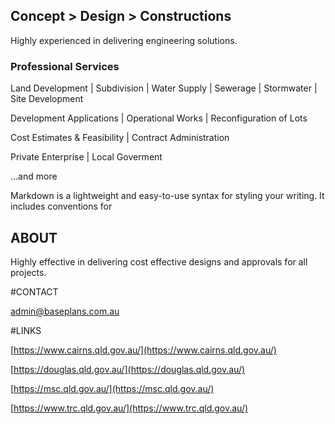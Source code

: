 ## Concept > Design > Constructions

Highly experienced in delivering engineering solutions.

### Professional Services

Land Development | Subdivision | Water Supply | Sewerage | Stormwater | Site Development

Development Applications | Operational Works | Reconfiguration of Lots

Cost Estimates & Feasibility | Contract Administration

Private Enterprise | Local Goverment

...and more

Markdown is a lightweight and easy-to-use syntax for styling your writing. It includes conventions for

## ABOUT

Highly effective in delivering cost effective designs and approvals for all projects.

#CONTACT

[admin@baseplans.com.au](mailto:admin@baseplans.com.au)

#LINKS

[https://www.cairns.qld.gov.au/](https://www.cairns.qld.gov.au/)

[https://douglas.qld.gov.au/](https://douglas.qld.gov.au/)

[https://msc.qld.gov.au/](https://msc.qld.gov.au/)

[https://www.trc.qld.gov.au/](https://www.trc.qld.gov.au/)

